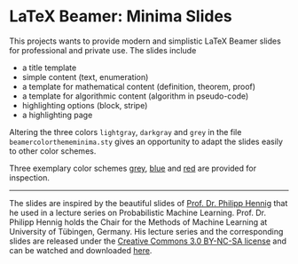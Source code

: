 # LaTeX Beamer: Minima Slides

This projects wants to provide modern and simplistic LaTeX Beamer slides for professional and private use. The slides include

- a title template
- simple content (text, enumeration)
- a template for mathematical content (definition, theorem, proof)
- a template for algorithmic content (algorithm in pseudo-code)
- highlighting options (block, stripe)
- a highlighting page

Altering the three colors `lightgray`, `darkgray` and `grey` in the file `beamercolorthememinima.sty` gives an opportunity to adapt the slides easily to other color schemes.

Three exemplary color schemes [grey](https://jzenn.github.io/projects/minima-slides-examples), [blue](https://jzenn.github.io/projects/minima-slides-examples) and [red](https://jzenn.github.io/projects/minima-slides-examples) are 
provided for inspection.

---

The slides are inspired by the beautiful slides of [Prof. Dr. Philipp Hennig](https://uni-tuebingen.de/en/faculties/faculty-of-science/departments/computer-science/lehrstuehle/methods-of-machine-learning/personen/philipp-hennig/) that he used in a lecture series on Probabilistic Machine Learning. Prof. Dr. Philipp Hennig holds the Chair for the Methods of Machine Learning at University of Tübingen, Germany. His lecture series and the corresponding slides are released under the [Creative Commons 3.0 BY-NC-SA license](https://creativecommons.org/licenses/by-nc-sa/3.0/) and can be watched and downloaded [here](https://uni-tuebingen.de/en/faculties/faculty-of-science/departments/computer-science/lehrstuehle/methods-of-machine-learning/probabilistic-machine-learning/).
